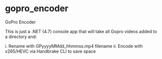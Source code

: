 # gopro_encoder
GoPro Encoder

This is just a .NET (4.7) console app that will take all Gopro videos added to a directory and:

i. Rename with GPyyyyMMdd_hhmmss.mp4 filename
ii. Encode with x265/HEVC via Handbrake CLI to save space
